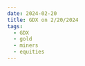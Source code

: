 ```yaml
---
date: 2024-02-20
title: GDX on 2/20/2024
tags: 
  - GDX
  - gold
  - miners
  - equities
---
```

<div class="post">
<snapshot-grid 
    :reports="['2024/02/16/CTA/GDX', '2024/02/20/CTA/GDX', '2024/02/20/MTP/GDX']"
    chart="2024/02/20/Chart/GDX"
/>
<p>

</p>
<p>

</p>
</div>